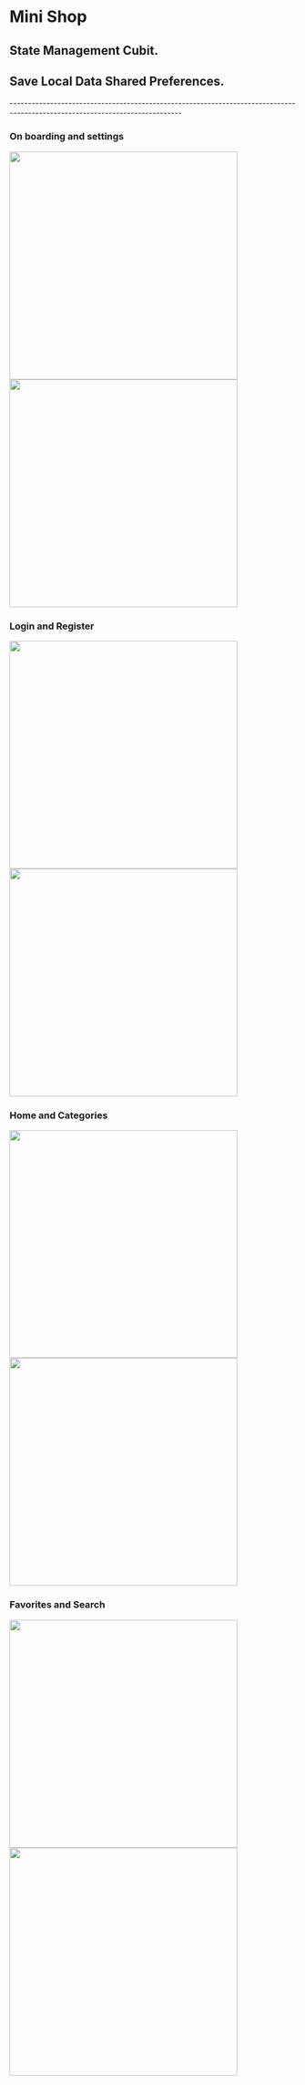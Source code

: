 # Mini Shop
## State Management Cubit.
## Save Local Data Shared Preferences.

<text> ----------------------------------------------------------------------------------------------------------------------------- </text>

### On boarding and settings
<img src="screenshots/one.jpg" width = "400"> <img src="screenshots/seven.jpg" width = "400">
### Login and Register
<img src="screenshots/two.jpg" width = "400"> <img src="screenshots/three.jpg" width = "400">
### Home and Categories
<img src="screenshots/four.jpg" width = "400"> <img src="screenshots/five.jpg" width = "400">
### Favorites and Search
<img src="screenshots/six.jpg" width = "400"> <img src="screenshots/eight.jpg" width = "400">

